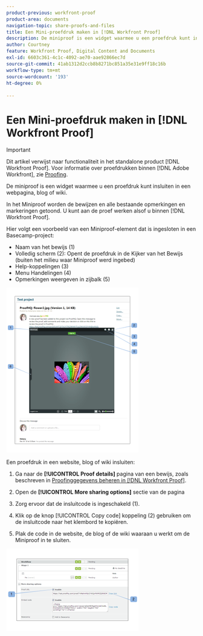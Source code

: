 ```yaml
---
product-previous: workfront-proof
product-area: documents
navigation-topic: share-proofs-and-files
title: Een Mini-proefdruk maken in [!DNL Workfront Proof]
description: De miniproof is een widget waarmee u een proefdruk kunt insluiten in een webpagina, blog of wiki.
author: Courtney
feature: Workfront Proof, Digital Content and Documents
exl-id: 6603c361-4c1c-4092-ae70-aae92866ec7d
source-git-commit: 41ab1312d2ccb8b8271bc851a35e31e9ff18c16b
workflow-type: tm+mt
source-wordcount: '193'
ht-degree: 0%

---
```


# Een Mini-proefdruk maken in [!DNL Workfront Proof]

>[!IMPORTANT]
>
>Dit artikel verwijst naar functionaliteit in het standalone product [!DNL Workfront Proof]. Voor informatie over proefdrukken binnen [!DNL Adobe Workfront], zie [Proofing](../../../review-and-approve-work/proofing/proofing.md).

De miniproof is een widget waarmee u een proefdruk kunt insluiten in een webpagina, blog of wiki.

In het Miniproof worden de bewijzen en alle bestaande opmerkingen en markeringen getoond. U kunt aan de proef werken alsof u binnen [!DNL Workfront Proof].

Hier volgt een voorbeeld van een Miniproof-element dat is ingesloten in een Basecamp-project:

* Naam van het bewijs (1)
* Volledig scherm (2): Opent de proefdruk in de Kijker van het Bewijs (buiten het milieu waar Miniproof werd ingebed)
* Help-koppelingen (3)
* Menu Handelingen (4)
* Opmerkingen weergeven in zijbalk (5)

![Basecamp_miniproof.png](assets/basecamp-miniproof-350x435.png)

Een proefdruk in een website, blog of wiki insluiten:

1. Ga naar de **[!UICONTROL Proof details]** pagina van een bewijs, zoals beschreven in [Proofinggegevens beheren in [!DNL Workfront Proof]](../../../workfront-proof/wp-work-proofsfiles/manage-your-work/manage-proof-details.md).

1. Open de **[!UICONTROL More sharing options]** sectie van de pagina
1. Zorg ervoor dat de insluitcode is ingeschakeld (1).
1. Klik op de knop [!UICONTROL Copy code] koppeling (2) gebruiken om de insluitcode naar het klembord te kopiëren.
1. Plak de code in de website, de blog of de wiki waaraan u werkt om de Miniproof in te sluiten.

![[!DNL Embed_code].png](assets/embed-code-350x218.png)
